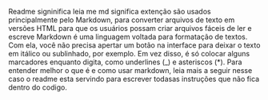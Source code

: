 Readme signinifica leia me
md significa extenção  são usados principalmente pelo Markdown, para converter arquivos de texto em versões HTML para que os usuários possam criar arquivos fáceis de ler e escreve
Markdown é uma linguagem voltada para formatação de textos. Com ela, você não precisa apertar um botão na interface para deixar o texto em itálico ou sublinhado, por exemplo. Em vez disso, é só colocar alguns marcadores enquanto digita, como underlines (_) e asteriscos (*). Para entender melhor o que é e como usar markdown, leia mais a seguir
nesse caso o readme esta servindo para escrever todasas instruções que não fica dentro do codigo.
